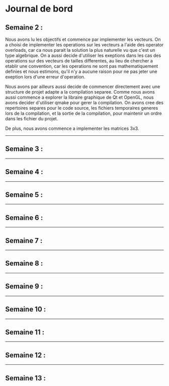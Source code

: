 # Journal de bord

## Semaine 2 :

Nous avons lu les objectifs et commence par implementer les vecteurs. On a choisi de implementer les operations sur les vecteurs a l'aide des operator overloads, car ca nous parait la solution la plus naturelle vu que c'est un type algebrique. On a aussi decide d'utiliser les exeptions dans les cas des operations sur des vecteurs de tailles differentes, au lieu de chercher a etablir une convention, car les operations ne sont pas mathematiquement definies et nous estimons, qu'il n'y a aucune raison pour ne pas jeter une exeption lors d'une erreur d'operation.

Nous avons par ailleurs aussi decide de commencer directement avec une structure de projet adapte a la compilation separee. Comme nous avons aussi commence a explorer la libraire graphique de Qt et OpenGL, nous avons decider d'utiliser qmake pour gerer la compilation. On avons cree des repertoires separes pour le code source, les fichiers temporaires generes lors de la compilation, et la sortie de la compilation, pour maintenir un ordre dans les fichier du projet.

De plus, nous avons commence a implementer les matrices 3x3.

--------------------------------------------------
## Semaine 3 :



--------------------------------------------------
## Semaine 4 :



--------------------------------------------------
## Semaine 5 :



--------------------------------------------------
## Semaine 6 :



--------------------------------------------------
## Semaine 7 :



--------------------------------------------------
## Semaine 8 :



--------------------------------------------------
## Semaine 9 :



--------------------------------------------------
## Semaine 10 :



--------------------------------------------------
## Semaine 11 :



--------------------------------------------------
## Semaine 12 :



--------------------------------------------------
## Semaine 13 :

